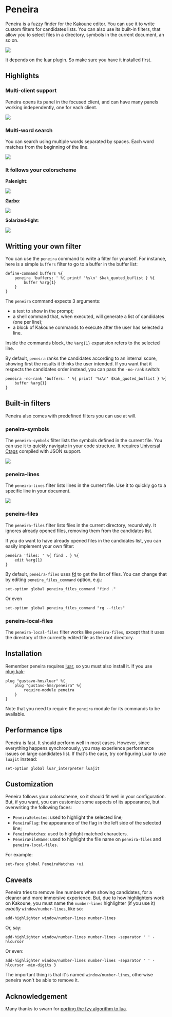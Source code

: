 # Peneira

Peneira is a fuzzy finder for the [Kakoune](https://kakoune.org) editor. You can
use it to write custom filters for candidates lists. You can also use its built-in
filters, that allow you to select files in a directory, symbols in the
current document, an so on.

![](assets/peneira-files.gif)

It depends on the [luar](https://github.com/gustavo-hms/luar) plugin. So make
sure you have it installed first.

## Highlights

### Multi-client support

Peneira opens its panel in the focused client, and can have many panels working
independently, one for each client.

![](assets/multiclient.png)

### Multi-word search

You can search using multiple words separated by spaces. Each word matches from
the beginning of the line.

![](assets/multiword.png)

### It follows your colorscheme

**Palenight**:

![](assets/palenight.png)

**[Garbo](https://github.com/gustavo-hms/garbo)**:

![](assets/garbo.png)

**Solarized-light**:

![](assets/solarized-light.png)

## Writting your own filter

You can use the `peneira` command to write a filter for yourself. For instance,
here is a simple `buffers` filter to go to a buffer in the buffer list:

```kak
define-command buffers %{
    peneira 'buffers: ' %{ printf '%s\n' $kak_quoted_buflist } %{
        buffer %arg{1}
    }
}
```

The `peneira` command expects 3 arguments:

* a text to show in the prompt;
* a shell command that, when executed, will generate a list of candidates (one
  per line);
* a block of Kakoune commands to execute after the user has selected a line.

Inside the commands block, the `%arg{1}` expansion refers to the selected line.

By default, `peneira` ranks the candidates according to an internal score,
showing first the results it thinks the user intended. If you want that it respects
the candidates order instead, you can pass the `-no-rank` switch:

```kak
peneira -no-rank 'buffers: ' %{ printf '%s\n' $kak_quoted_buflist } %{
    buffer %arg{1}
}
```

## Built-in filters

Peneira also comes with predefined filters you can use at will.

### peneira-symbols

The `peneira-symbols` filter lists the symbols defined in the current file. You
can use it to quickly navigate in your code structure. It requires [Universal
Ctags](https://ctags.io) compiled with JSON support.

![](assets/peneira-symbols.gif)

### peneira-lines

The `peneira-lines` filter lists lines in the current file. Use it to quickly go
to a specific line in your document.

![](assets/peneira-lines.gif)

### peneira-files

The `peneira-files` filter lists files in the current directory, recursively. It
ignores already opened files, removing them from the candidates list.

If you do want to have already opened files in the candidates list, you can
easily implement your own filter:

```kak
peneira 'files: ' %{ find . } %{
    edit %arg{1}
}
```

By default, `peneira-files` uses [fd](https://github.com/sharkdp/fd) to get the list of files. You can change
that by editing `peneira_files_command` option, e.g.:

```kak
set-option global peneira_files_command "find ."
```

Or even

```kak
set-option global peneira_files_command "rg --files"
```

### peneira-local-files

The `peneira-local-files` filter works like `peneira-files`, except that it uses
the directory of the currently edited file as the root directory.

## Installation

Remember peneira requires [luar](https://github.com/gustavo-hms/luar), so you must also install it. If you use
[plug.kak](https://github.com/andreyorst/plug.kak):

```kak
plug "gustavo-hms/luar" %{
    plug "gustavo-hms/peneira" %{
        require-module peneira
    }
}
```

Note that you need to require the `peneira` module for its commands to be
available.

## Performance tips

Peneira is fast. It should perform well in most cases. However, since everything
happens synchronously, you may experience performance issues on large candidates
list. If that's the case, try configuring Luar to use `luajit` instead:

```kak
set-option global luar_interpreter luajit
```

## Customization

Peneira follows your colorscheme, so it should fit well in your configuration.
But, if you want, you can customize some aspects of its appearance, but
overwriting the following faces:

* `PeneiraSelected`: used to highlight the selected line;
* `PeneiraFlag`: the appearance of the flag in the left side of the selected line;
* `PeneiraMatches`: used to highlight matched characters.
* `PeneiraFileName`: used to highlight the file name on `peneira-files` and `peneira-local-files`.

For example:

```kak
set-face global PeneiraMatches +ui
```

## Caveats

Peneira tries to remove line numbers when showing candidates, for a cleaner and
more immersive experience. But, due to how highlighters work on Kakoune, you must
name the `number-lines` highlighter (if you use it) _exactly_
`window/number-lines`, like so:

```kak
add-highlighter window/number-lines number-lines
```

Or, say:

```kak
add-highlighter window/number-lines number-lines -separator ' ' -hlcursor
```

Or even:

```kak
add-highlighter window/number-lines number-lines -separator ' ' -hlcursor -min-digits 3
```

The important thing is that it's named `window/number-lines`, otherwise peneira
won't be able to remove it.

## Acknowledgement

Many thanks to swarn for [porting the fzy algorithm to lua](https://github.com/swarn/fzy-lua).
